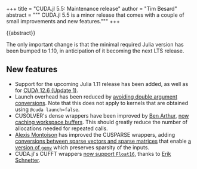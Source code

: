 +++
title = "CUDA.jl 5.5: Maintenance release"
author = "Tim Besard"
abstract = """
  CUDA.jl 5.5 is a minor release that comes with a couple of small improvements
  and new features."""
+++

{{abstract}}

The only important change is that the minimal required Julia version has been
bumped to 1.10, in anticipation of it becoming the next LTS release.


## New features

- Support for the upcoming Julia 1.11 release has been added, as well as for
  [CUDA 12.6 (Update 1)](https://github.com/JuliaGPU/CUDA.jl/pull/2461).
- Launch overhead has been reduced by [avoiding double argument
  conversions](https://github.com/JuliaGPU/CUDA.jl/pull/2472). Note that this
  does not apply to kernels that are obtained using `@cuda launch=false`.
- CUSOLVER's dense wrappers have been improved by [Ben
  Arthur](https://github.com/bjarthur), [now caching workspace
  buffers](https://github.com/JuliaGPU/CUDA.jl/pull/2465). This should greatly
  reduce the number of allocations needed for repeated calls.
- [Alexis Montoison](https://github.com/amontoison) has improved the CUSPARSE
  wrappers, adding [conversions between sparse vectors and sparse
  matrices](https://github.com/JuliaGPU/CUDA.jl/pull/2489) that enable [a
  version of `gemv`](https://github.com/JuliaGPU/CUDA.jl/pull/2488) which
  preserves sparsity of the inputs.
- CUDA.jl's CUFFT wrappers [now support
  `Float16`](https://github.com/JuliaGPU/CUDA.jl/pull/2430), thanks to [Erik
  Schnetter](https://github.com/eschnett).

